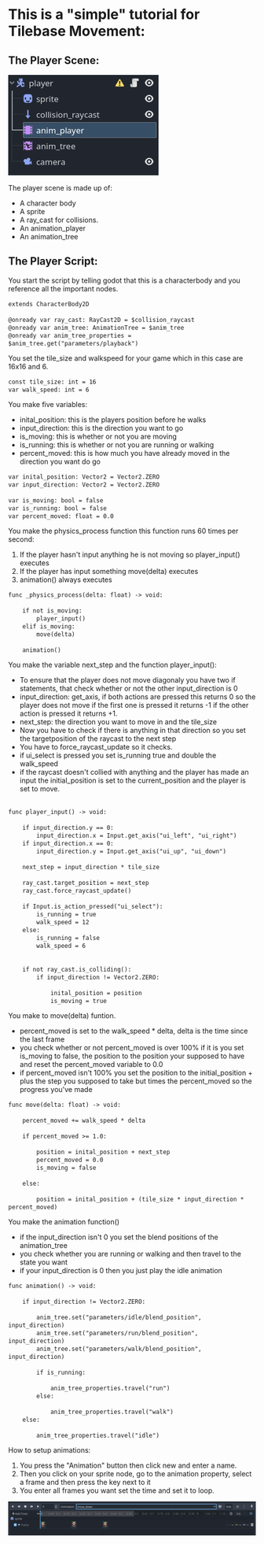 # This is a "simple" tutorial for Tilebase Movement:


## The Player Scene:


![](/res/player_scn.png)

The player scene is made up of:
- A character body
- A sprite
- A ray_cast for collisions.
- An animation_player
- An animation_tree


## The Player Script:


You start the script by telling godot that this is a characterbody and you reference all the important nodes.

```
extends CharacterBody2D

@onready var ray_cast: RayCast2D = $collision_raycast
@onready var anim_tree: AnimationTree = $anim_tree
@onready var anim_tree_properties = $anim_tree.get("parameters/playback")
```

You set the tile_size and walkspeed for your game which in this case are 16x16 and 6.

```
const tile_size: int = 16
var walk_speed: int = 6
```

You make five variables:

- inital_position: this is the players position before he walks
- input_direction: this is the direction you want to go
- is_moving: this is whether or not you are moving
- is_running: this is whether or not you are running or walking
- percent_moved: this is how much you have already moved in the direction you want do go


```
var inital_position: Vector2 = Vector2.ZERO
var input_direction: Vector2 = Vector2.ZERO

var is_moving: bool = false
var is_running: bool = false
var percent_moved: float = 0.0
```

You make the physics_process function this function runs 60 times per second:

1. If the player hasn't input anything he is not moving so player_input() executes
2. If the player has input something move(delta) executes
3. animation() always executes

```
func _physics_process(delta: float) -> void:

    if not is_moving: 
		player_input()
	elif is_moving:
		move(delta)
	
	animation()
```

You make the variable next_step and the function player_input():

- To ensure that the player does not move diagonaly you have two if statements, that check whether or not the other input_direction is 0
- input_direction: get_axis, if both actions are pressed this returns 0 so the player does not move if the first one is pressed it returns -1 if the other action is pressed it returns +1.
- next_step: the direction you want to move in and the tile_size
- Now you have to check if there is anything in that direction so you set the targetposition of the raycast to the next step
- You have to force_raycast_update so it checks.
- if ui_select is pressed you set is_running true and double the walk_speed
- if the raycast doesn't collied with anything and the player has made an input the initial_position is set to the current_position and the player is set to move.

```

func player_input() -> void:
	
	if input_direction.y == 0:
		input_direction.x = Input.get_axis("ui_left", "ui_right")
	if input_direction.x == 0:
		input_direction.y = Input.get_axis("ui_up", "ui_down")
	
	next_step = input_direction * tile_size
	
	ray_cast.target_position = next_step
	ray_cast.force_raycast_update()
	
	if Input.is_action_pressed("ui_select"):
		is_running = true
		walk_speed = 12
	else:
		is_running = false
		walk_speed = 6
	
	
	if not ray_cast.is_colliding():
		if input_direction != Vector2.ZERO:
			
			inital_position = position
			is_moving = true
```


You make to move(delta) funtion.

- percent_moved is set to the walk_speed * delta, delta is the time since the last frame
- you check whether or not percent_moved is over 100% if it is you set is_moving to false, the position to the position your supposed to have and reset the percent_moved variable to 0.0
- if percent_moved isn't 100% you set the position to the initial_position + plus the step you supposed to take but times the percent_moved so the progress you've made

```
func move(delta: float) -> void:
	
	percent_moved += walk_speed * delta
	
	if percent_moved >= 1.0:
		
		position = inital_position + next_step
		percent_moved = 0.0
		is_moving = false
	
	else:
		
		position = inital_position + (tile_size * input_direction * percent_moved)

```

You make the animation function()

- if the input_direction isn't 0 you set the blend positions of the animation_tree
- you check whether you are running or walking and then travel to the state you want
- if your input_direction is 0 then you just play the idle animation

```
func animation() -> void:
	
	if input_direction != Vector2.ZERO:
		
		anim_tree.set("parameters/idle/blend_position", input_direction)
		anim_tree.set("parameters/run/blend_position", input_direction)
		anim_tree.set("parameters/walk/blend_position", input_direction)
		
		if is_running:
			
			anim_tree_properties.travel("run")
		else:
			
			anim_tree_properties.travel("walk")
	else:
		
		anim_tree_properties.travel("idle")
```

How to setup animations:

1. You press the "Animation" button then click new and enter a name.
2. Then you click on your sprite node, go to the animation property, select a frame and then press the key next to it
3. You enter all frames you want set the time and set it to loop.

![](/res/animation.png)
